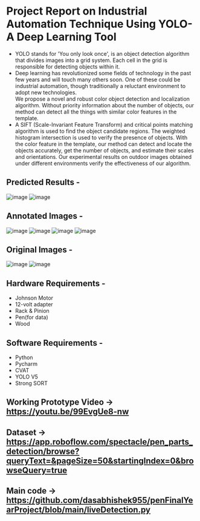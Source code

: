 # Project Report on Industrial Automation Technique Using YOLO-A Deep Learning Tool
- YOLO stands for 'You only look once', is an object detection algorithm that divides images into a grid system. Each cell in the grid is responsible for detecting objects within it.<br>
- Deep learning has revolutionized some fields of technology in the past few years and will touch many others soon. One of these could be industrial automation, though traditionally a reluctant environment to adopt new technologies.<br>
We propose a novel and robust color object detection and localization algorithm. Without priority information about the number of objects, our method can detect all the things with similar color features in the template.<br>
- A SIFT (Scale-Invariant Feature Transform) and critical points matching algorithm is used to find the object candidate regions. The weighted histogram intersection is used to verify the presence of objects. With the color feature in the template, our method can detect and locate the objects accurately, get the number of objects, and estimate their scales and orientations. Our experimental results on outdoor images obtained under different environments verify the
effectiveness of our algorithm.
## Predicted Results -
![image](https://github.com/dasabhishek955/penFinalYearProject/blob/main/images/236865004-bbadda53-df56-4253-bb9b-6e0363248d02.png)
![image](https://github.com/dasabhishek955/penFinalYearProject/blob/main/images/236865035-c79c7246-9ecc-445e-8859-052cffb2e75e.png)
## Annotated Images - 
![image](https://github.com/dasabhishek955/penFinalYearProject/blob/main/images/Screenshot%202023-06-18%20203807.png)
![image](https://github.com/dasabhishek955/penFinalYearProject/blob/main/images/Screenshot%202023-06-18%20203851.png)
![image](https://github.com/dasabhishek955/penFinalYearProject/blob/main/images/Screenshot%202023-06-18%20203948.png)
![image](https://github.com/dasabhishek955/penFinalYearProject/blob/main/images/Screenshot%202023-06-18%20204041.png)
## Original Images - 
![image](https://github.com/dasabhishek955/penFinalYearProject/blob/main/images/474.png)
![image](https://github.com/dasabhishek955/penFinalYearProject/blob/main/images/Screenshot_20221118_112131.png)
## Hardware Requirements -
- Johnson Motor
- 12-volt adapter
- Rack & Pinion
- Pen(for data)
- Wood
## Software Requirements -
- Python
- Pycharm
- CVAT
- YOLO V5
- Strong SORT
## Working Prototype Video -> https://youtu.be/99EvgUe8-nw
## Dataset -> https://app.roboflow.com/spectacle/pen_parts_detection/browse?queryText=&pageSize=50&startingIndex=0&browseQuery=true
## Main code -> https://github.com/dasabhishek955/penFinalYearProject/blob/main/liveDetection.py
